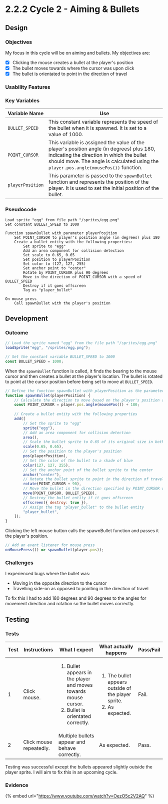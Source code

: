 # 2.2.2 Cycle 2 - Aiming & Bullets

## Design

### Objectives

My focus in this cycle will be on aiming and bullets. My objectives are:

* [x] Clicking the mouse creates a bullet at the player's position
* [x] The bullet moves towards where the cursor was upon click
* [x] The bullet is orientated to point in the direction of travel

### Usability Features

### Key Variables

| Variable Name    | Use                                                                                                                                                                                                                            |
| ---------------- | ------------------------------------------------------------------------------------------------------------------------------------------------------------------------------------------------------------------------------ |
| `BULLET_SPEED`   | This constant variable represents the speed of the bullet when it is spawned. It is set to a value of 1000.                                                                                                                    |
| `POINT_CURSOR`   | This variable is assigned the value of the player's position angle (in degrees) plus 180, indicating the direction in which the bullet should move. The angle is calculated using the `player.pos.angle(mousePos())` function. |
| `playerPosition` | This parameter is passed to the `spawnBullet` function and represents the position of the player. It is used to set the initial position of the bullet.                                                                        |

### Pseudocode

```
Load sprite "egg" from file path "/sprites/egg.png"
Set constant BULLET_SPEED to 1000

Function spawnBullet with parameter playerPosition
    Set POINT_CURSOR to player's position angle (in degrees) plus 180
    Create a bullet entity with the following properties:
        Set sprite to "egg"
        Add an area component for collision detection
        Set scale to 0.65, 0.65
        Set position to playerPosition
        Set color to (127, 127, 255)
        Set anchor point to "center"
        Rotate by POINT_CURSOR plus 90 degrees
        Move in the direction of POINT_CURSOR with a speed of BULLET_SPEED
        Destroy if it goes offscreen
        Tag as "player_bullet"

On mouse press
    Call spawnBullet with the player's position
```

## Development

### Outcome

```javascript
// Load the sprite named "egg" from the file path "/sprites/egg.png"
loadSprite("egg", "/sprites/egg.png");

// Set the constant variable BULLET_SPEED to 1000
const BULLET_SPEED = 1000;
```

When the `spawnBullet` function is called, it finds the bearing to the mouse cursor and then creates a bullet at the player's location. The bullet is rotated to point at the cursor position before being set to move at `BULLET_SPEED`.

```javascript
// Define the function spawnBullet with playerPosition as the parameter
function spawnBullet(playerPosition) {
    // Calculate the direction to move based on the player's position and the mouse position
    const POINT_CURSOR = player.pos.angle(mousePos()) + 180;
    
    // Create a bullet entity with the following properties
    add([
        // Set the sprite to "egg"
        sprite("egg"),
        // Add an area component for collision detection
        area(),
        // Scale the bullet sprite to 0.65 of its original size in both x and y directions
        scale(0.65, 0.65),
        // Set the position to the player's position
        pos(playerPosition),
        // Set the color of the bullet to a shade of blue
        color(127, 127, 255),
        // Set the anchor point of the bullet sprite to the center
        anchor("center"),
        // Rotate the bullet sprite to point in the direction of travel
        rotate(POINT_CURSOR + 90),
        // Move the bullet in the direction specified by POINT_CURSOR with the given speed
        move(POINT_CURSOR, BULLET_SPEED),
        // Destroy the bullet entity if it goes offscreen
        offscreen({ destroy: true }),
        // Assign the tag "player_bullet" to the bullet entity
        "player_bullet",
    ]);
}
```

Clicking the left mouse button calls the spawnBullet function and passes it the player's position.

```javascript
// Add an event listener for mouse press
onMousePress(() => spawnBullet(player.pos));
```

### Challenges

I experienced bugs where the bullet was:

* Moving in the opposite direction to the cursor
* Travelling side-on as opposed to pointing in the direction of travel

To fix this I had to add 180 degrees and 90 degrees to the angles for movement direction and rotation so the bullet moves correctly.

## Testing

### Tests

<table data-full-width="false"><thead><tr><th>Test</th><th>Instructions</th><th>What I expect</th><th>What actually happens</th><th>Pass/Fail</th></tr></thead><tbody><tr><td>1</td><td>Click mouse.</td><td><ol><li>Bullet appears in the player and moves towards mouse cursor.</li><li>Bullet is orientated correctly.</li></ol></td><td><ol><li>The bullet appears outside of the player sprite.</li><li>As expected.</li></ol></td><td>Fail.</td></tr><tr><td>2</td><td>Click mouse repeatedly.</td><td>Multiple bullets appear and behave correctly.</td><td>As expected.</td><td>Pass.</td></tr></tbody></table>

Testing was successful except the bullets appeared slightly outside the player sprite. I will aim to fix this in an upcoming cycle.

### Evidence

{% embed url="https://www.youtube.com/watch?v=OezO5c2V2AQ" %}
